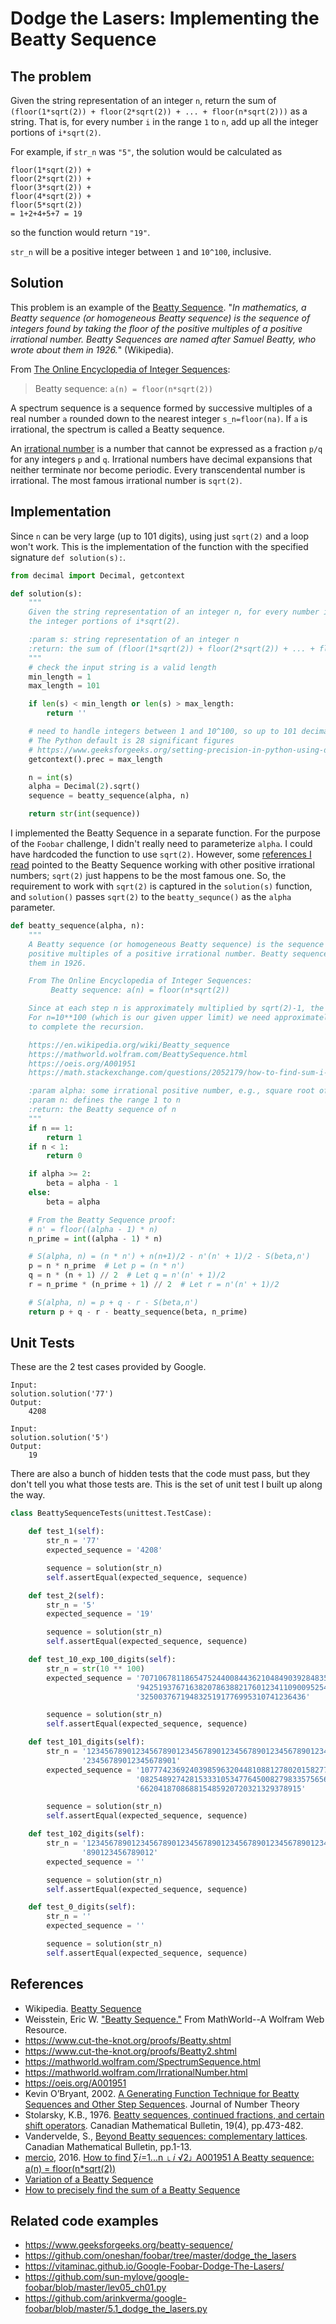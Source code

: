 # Dodge the Lasers: Implementing the Beatty Sequence
## The problem
Given the string representation of an integer `n`, return the sum of `(floor(1*sqrt(2)) + floor(2*sqrt(2)) + ... + floor(n*sqrt(2)))` as a string. That is, for every number `i` in  the range `1` to `n`, add up all the integer portions of `i*sqrt(2)`.

For example, if `str_n` was `"5"`, the solution would be calculated as
```
floor(1*sqrt(2)) +
floor(2*sqrt(2)) +
floor(3*sqrt(2)) +
floor(4*sqrt(2)) +
floor(5*sqrt(2))
= 1+2+4+5+7 = 19
```
so the function would return `"19"`.

`str_n` will be a positive integer between `1` and `10^100`, inclusive.

## Solution
This problem is an example of the [Beatty Sequence](https://en.wikipedia.org/wiki/Beatty_sequence). "_In mathematics, a Beatty sequence (or homogeneous Beatty sequence) is the sequence of integers found by taking the floor of the positive multiples of a positive irrational number. Beatty Sequences are named after Samuel Beatty, who wrote about them in 1926._" (Wikipedia).

From [The Online Encyclopedia of Integer Sequences](https://oeis.org/A001951):
> Beatty sequence: `a(n) = floor(n*sqrt(2))`

A spectrum sequence is a sequence formed by successive multiples of a real number `a` rounded down to the nearest integer `s_n=floor(na)`. If `a` is irrational, the spectrum is called a Beatty sequence.

An [irrational number](https://mathworld.wolfram.com/IrrationalNumber.html) is a number that cannot be expressed as a fraction `p/q` for any integers `p` and `q`. Irrational numbers have decimal expansions that neither terminate nor become periodic. Every transcendental number is irrational.  The most famous irrational number is `sqrt(2)`.

## Implementation
Since `n` can be very large (up to 101 digits), using  just `sqrt(2)` and a loop won't work. This is the implementation of the function with the specified signature `def solution(s):`.

```python
from decimal import Decimal, getcontext

def solution(s):
    """
    Given the string representation of an integer n, for every number i in the range 1 to n, add up all of
    the integer portions of i*sqrt(2).

    :param s: string representation of an integer n
    :return: the sum of (floor(1*sqrt(2)) + floor(2*sqrt(2)) + ... + floor(n*sqrt(2))) as a string
    """
    # check the input string is a valid length
    min_length = 1
    max_length = 101

    if len(s) < min_length or len(s) > max_length:
        return ''

    # need to handle integers between 1 and 10^100, so up to 101 decimal places of precision
    # The Python default is 28 significant figures
    # https://www.geeksforgeeks.org/setting-precision-in-python-using-decimal-module/
    getcontext().prec = max_length

    n = int(s)
    alpha = Decimal(2).sqrt()
    sequence = beatty_sequence(alpha, n)

    return str(int(sequence))
```

I implemented the Beatty Sequence in a separate function. For the purpose of the `Foobar` challenge, I didn't really need to parameterize `alpha`. I could have hardcoded the function to use `sqrt(2)`. However, some [references I read](#References) pointed to the Beatty Sequence working with other positive irrational numbers; `sqrt(2)` just happens to be the most famous one. So, the requirement to work with `sqrt(2)` is captured in the `solution(s)` function, and `solution()` passes `sqrt(2)` to the `beatty_sequnce()` as the `alpha` parameter.

```python
def beatty_sequence(alpha, n):
    """
    A Beatty sequence (or homogeneous Beatty sequence) is the sequence of integers found by taking the floor of the
    positive multiples of a positive irrational number. Beatty sequences are named after Samuel Beatty, who wrote about
    them in 1926.

    From The Online Encyclopedia of Integer Sequences:
         Beatty sequence: a(n) = floor(n*sqrt(2))

    Since at each step n is approximately multiplied by sqrt(2)-1, the arguments decrease exponentially.
    For n=10**100 (which is our given upper limit) we need approximately ceil(100 log 10 / log(sqrt(2) -1)) = 262 steps
    to complete the recursion.

    https://en.wikipedia.org/wiki/Beatty_sequence
    https://mathworld.wolfram.com/BeattySequence.html
    https://oeis.org/A001951
    https://math.stackexchange.com/questions/2052179/how-to-find-sum-i-1n-left-lfloor-i-sqrt2-right-rfloor-a001951-a-beatty-s/2053713#2053713

    :param alpha: some irrational positive number, e.g., square root of 2
    :param n: defines the range 1 to n
    :return: the Beatty sequence of n
    """
    if n == 1:
        return 1
    if n < 1:
        return 0

    if alpha >= 2:
        beta = alpha - 1
    else:
        beta = alpha

    # From the Beatty Sequence proof:
    # n' = floor((alpha - 1) * n)
    n_prime = int((alpha - 1) * n)

    # S(alpha, n) = (n * n') + n(n+1)/2 - n'(n' + 1)/2 - S(beta,n')
    p = n * n_prime  # Let p = (n * n')
    q = n * (n + 1) // 2  # Let q = n'(n' + 1)/2
    r = n_prime * (n_prime + 1) // 2  # Let r = n'(n' + 1)/2

    # S(alpha, n) = p + q - r - S(beta,n')
    return p + q - r - beatty_sequence(beta, n_prime)
```

## Unit Tests
These are the 2 test cases provided by Google. 
```text
Input:
solution.solution('77')
Output:
    4208

Input:
solution.solution('5')
Output:
    19
```

There are also a bunch of hidden tests that the code must pass, but they don't tell you what those tests are. This is the set of unit test I built up along the way.  

```python
class BeattySequenceTests(unittest.TestCase):

    def test_1(self):
        str_n = '77'
        expected_sequence = '4208'

        sequence = solution(str_n)
        self.assertEqual(expected_sequence, sequence)

    def test_2(self):
        str_n = '5'
        expected_sequence = '19'

        sequence = solution(str_n)
        self.assertEqual(expected_sequence, sequence)

    def test_10_exp_100_digits(self):
        str_n = str(10 ** 100)
        expected_sequence = '70710678118654752440084436210484903928483593768847403658833986899536623923105351' \
                            '94251937671638207863882176012341109009525468542384102725348056545173973715745405982' \
                            '3250037671948325191776995310741236436'

        sequence = solution(str_n)
        self.assertEqual(expected_sequence, sequence)

    def test_101_digits(self):
        str_n = '123456789012345678901234567890123456789012345678901234567890123456789012345678901' \
                '23456789012345678901'
        expected_sequence = '107774236924039859632044810881278020158277641612068310357589977725221362646591451' \
                            '082548927428153331053477645008279833575656700346327082289577362441794327936796969132' \
                            '662041870868815485920720321329378915'

        sequence = solution(str_n)
        self.assertEqual(expected_sequence, sequence)

    def test_102_digits(self):
        str_n = '123456789012345678901234567890123456789012345678901234567890123456789012345678901234567' \
                '890123456789012'
        expected_sequence = ''

        sequence = solution(str_n)
        self.assertEqual(expected_sequence, sequence)

    def test_0_digits(self):
        str_n = ''
        expected_sequence = ''

        sequence = solution(str_n)
        self.assertEqual(expected_sequence, sequence)
```

## References
* Wikipedia. [Beatty Sequence](https://en.wikipedia.org/wiki/Beatty_sequence)
* Weisstein, Eric W. ["Beatty Sequence."](https://mathworld.wolfram.com/BeattySequence.html) From MathWorld--A Wolfram Web Resource.
* https://www.cut-the-knot.org/proofs/Beatty.shtml
* https://www.cut-the-knot.org/proofs/Beatty2.shtml
* https://mathworld.wolfram.com/SpectrumSequence.html
* https://mathworld.wolfram.com/IrrationalNumber.html
* https://oeis.org/A001951
* Kevin O’Bryant, 2002. [A Generating Function Technique for Beatty Sequences and Other Step Sequences](https://www.researchgate.net/publication/222660942_A_Generating_Function_Technique_for_Beatty_Sequences_and_Other_Step_Sequences). Journal of Number Theory
* Stolarsky, K.B., 1976. [Beatty sequences, continued fractions, and certain shift operators](https://www.cambridge.org/core/services/aop-cambridge-core/content/view/D243EA5C706BB0DD0C85419AAE4235C3/S0008439500063979a.pdf/div-class-title-beatty-sequences-continued-fractions-and-certain-shift-operators-div.pdf). Canadian Mathematical Bulletin, 19(4), pp.473-482.
* Vandervelde, S., [Beyond Beatty sequences: complementary lattices](https://www.cambridge.org/core/journals/canadian-mathematical-bulletin/article/abs/beyond-beatty-sequences-complementary-lattices/9B065104110E7B0A1F9D1A1C3CEDCB65). Canadian Mathematical Bulletin, pp.1-13.
* [mercio](https://math.stackexchange.com/users/17445/mercio), 2016. [How to find ∑𝑖=1...n ⌊ 𝑖 √2⌋ A001951 A Beatty sequence: a(n) = floor(n*sqrt(2))](https://math.stackexchange.com/questions/2052179/how-to-find-sum-i-1n-left-lfloor-i-sqrt2-right-rfloor-a001951-a-beatty-s/2053713#2053713)
* [Variation of a Beatty Sequence](https://math.stackexchange.com/questions/2828779/variation-of-a-beatty-sequence)
* [How to precisely find the sum of a Beatty Sequence](https://math.stackexchange.com/questions/4019479/how-to-precisely-find-the-sum-of-a-beatty-sequence)

## Related code examples
* https://www.geeksforgeeks.org/beatty-sequence/
* https://github.com/oneshan/foobar/tree/master/dodge_the_lasers
* https://vitaminac.github.io/Google-Foobar-Dodge-The-Lasers/
* https://github.com/sun-mylove/google-foobar/blob/master/lev05_ch01.py
* https://github.com/arinkverma/google-foobar/blob/master/5.1_dodge_the_lasers.py
